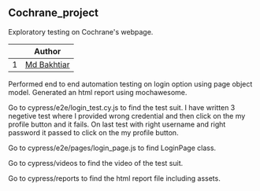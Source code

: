 ## Cochrane_project
Exploratory testing on Cochrane's webpage.

|  | Author| 
| -| -----------------| 
| 1|[Md Bakhtiar](https://github.com/Bakhtiar1991)| 

Performed end to end automation testing on login option using page object model. Generated an html report using mochawesome. 

Go to cypress/e2e/login_test.cy.js to find the test suit. I have written 3 negetive test where I provided wrong credential and then click on the my profile button and it fails. On last test with right username and right password it passed to click on the my profile button.

Go to cypress/e2e/pages/login_page.js to find LoginPage class.

Go to cypress/videos to find the video of the test suit.

Go to cypress/reports to find the html report file including assets.








